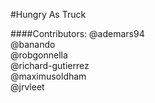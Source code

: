 #Hungry As Truck

####Contributors:
@ademars94  
@banando  
@robgonnella  
@richard-gutierrez  
@maximusoldham  
@jrvleet